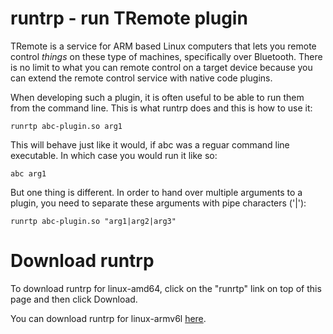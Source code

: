 # runtrp - run TRemote plugin

TRemote is a service for ARM based Linux computers that lets you remote control *things* on these type of machines, specifically over Bluetooth. There is no limit to what you can remote control on a target device because you can extend the remote control service with native code plugins.

When developing such a plugin, it is often useful to be able to run them from the command line. This is what runtrp does and this is how to use it:


```
runrtp abc-plugin.so arg1
```

This will behave just like it would, if abc was a reguar command line executable. In which case you would run it like so:

```
abc arg1
```

But one thing is different. In order to hand over multiple arguments to a plugin, you need to separate these arguments with pipe characters ('|'): 

```
runrtp abc-plugin.so "arg1|arg2|arg3"
```


# Download runtrp

To download runtrp for linux-amd64, click on the "runrtp" link on top of this page and then click Download.

You can download runtrp for linux-armv6l [here](https://github.com/mehrvarz/tremote_plugin/tree/master/bin.linux.ARM6).


